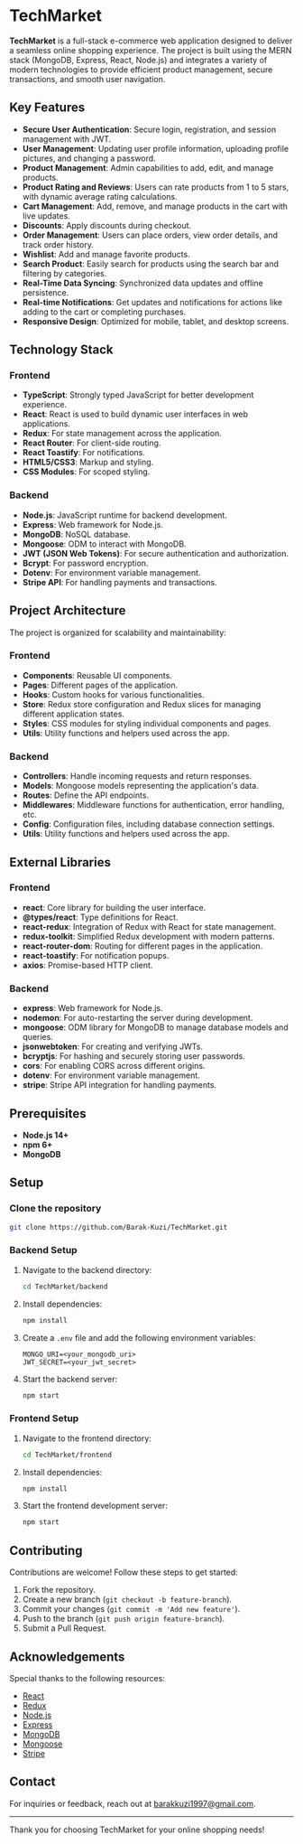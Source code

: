 # TechMarket

**TechMarket** is a full-stack e-commerce web application designed to deliver a seamless online shopping experience. The project is built using the MERN stack (MongoDB, Express, React, Node.js) and integrates a variety of modern technologies to provide efficient product management, secure transactions, and smooth user navigation.

## Key Features

- **Secure User Authentication**: Secure login, registration, and session management with JWT.
- **User Management**: Updating user profile information, uploading profile pictures, and changing a password.
- **Product Management**: Admin capabilities to add, edit, and manage products.
- **Product Rating and Reviews**: Users can rate products from 1 to 5 stars, with dynamic average rating calculations.
- **Cart Management**: Add, remove, and manage products in the cart with live updates.
- **Discounts**: Apply discounts during checkout.
- **Order Management**: Users can place orders, view order details, and track order history.
- **Wishlist**: Add and manage favorite products.
- **Search Product**: Easily search for products using the search bar and filtering by categories.
- **Real-Time Data Syncing**: Synchronized data updates and offline persistence.
- **Real-time Notifications**: Get updates and notifications for actions like adding to the cart or completing purchases.
- **Responsive Design**: Optimized for mobile, tablet, and desktop screens.

## Technology Stack

### Frontend

- **TypeScript**: Strongly typed JavaScript for better development experience.
- **React**: React is used to build dynamic user interfaces in web applications.
- **Redux**: For state management across the application.
- **React Router**: For client-side routing.
- **React Toastify**: For notifications.
- **HTML5/CSS3**: Markup and styling.
- **CSS Modules**: For scoped styling.

### Backend

- **Node.js**: JavaScript runtime for backend development.
- **Express**: Web framework for Node.js.
- **MongoDB**: NoSQL database.
- **Mongoose**: ODM to interact with MongoDB.
- **JWT (JSON Web Tokens)**: For secure authentication and authorization.
- **Bcrypt**: For password encryption.
- **Dotenv**: For environment variable management.
- **Stripe API**: For handling payments and transactions.

## Project Architecture

The project is organized for scalability and maintainability:

### Frontend

- **Components**: Reusable UI components.
- **Pages**: Different pages of the application.
- **Hooks**: Custom hooks for various functionalities.
- **Store**: Redux store configuration and Redux slices for managing different application states.
- **Styles**: CSS modules for styling individual components and pages.
- **Utils**: Utility functions and helpers used across the app.

### Backend

- **Controllers**: Handle incoming requests and return responses.
- **Models**: Mongoose models representing the application's data.
- **Routes**: Define the API endpoints.
- **Middlewares**: Middleware functions for authentication, error handling, etc.
- **Config**: Configuration files, including database connection settings.
- **Utils**: Utility functions and helpers used across the app.

## External Libraries

### Frontend

- **react**: Core library for building the user interface.
- **@types/react**: Type definitions for React.
- **react-redux**: Integration of Redux with React for state management.
- **redux-toolkit**: Simplified Redux development with modern patterns.
- **react-router-dom**: Routing for different pages in the application.
- **react-toastify**: For notification popups.
- **axios**: Promise-based HTTP client.

### Backend

- **express**: Web framework for Node.js.
- **nodemon**: For auto-restarting the server during development.
- **mongoose**: ODM library for MongoDB to manage database models and queries.
- **jsonwebtoken**: For creating and verifying JWTs.
- **bcryptjs**: For hashing and securely storing user passwords.
- **cors**: For enabling CORS across different origins.
- **dotenv**: For environment variable management.
- **stripe**: Stripe API integration for handling payments.

## Prerequisites

- **Node.js 14+**
- **npm 6+**
- **MongoDB**

## Setup

### Clone the repository

```bash
git clone https://github.com/Barak-Kuzi/TechMarket.git
```

### Backend Setup

1. Navigate to the backend directory:
    ```bash
    cd TechMarket/backend
    ```
2. Install dependencies:
    ```bash
    npm install
    ```
3. Create a `.env` file and add the following environment variables:
    ```env
    MONGO_URI=<your_mongodb_uri>
    JWT_SECRET=<your_jwt_secret>
    ```
4. Start the backend server:
    ```bash
    npm start
    ```

### Frontend Setup

1. Navigate to the frontend directory:
    ```bash
    cd TechMarket/frontend
    ```
2. Install dependencies:
    ```bash
    npm install
    ```
3. Start the frontend development server:
    ```bash
    npm start
    ```

## Contributing

Contributions are welcome! Follow these steps to get started:

1. Fork the repository.
2. Create a new branch (`git checkout -b feature-branch`).
3. Commit your changes (`git commit -m 'Add new feature'`).
4. Push to the branch (`git push origin feature-branch`).
5. Submit a Pull Request.

## Acknowledgements

Special thanks to the following resources:

- [React](https://reactjs.org/)
- [Redux](https://redux.js.org/)
- [Node.js](https://nodejs.org/)
- [Express](https://expressjs.com/)
- [MongoDB](https://www.mongodb.com/)
- [Mongoose](https://mongoosejs.com/)
- [Stripe](https://stripe.com/)

## Contact

For inquiries or feedback, reach out at [barakkuzi1997@gmail.com](mailto:barakkuzi1997@gmail.com).

---

Thank you for choosing TechMarket for your online shopping needs!
